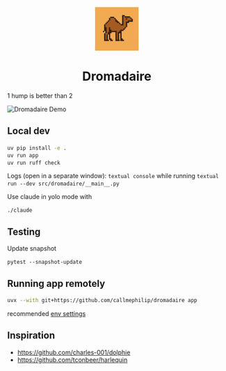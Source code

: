 <div align="center">
  <a href="https://bsky.app/profile/callmephilip.com/post/3lsxyhrsyac2h">
    <img src="assets/dromadaire.png" alt="Dromadaire" width="100" />
  </a>
</div>

<h1 align="center">Dromadaire</h1>

1 hump is better than 2

![Dromadaire Demo](dromadaire.gif)

## Local dev

```bash
uv pip install -e .
uv run app
uv run ruff check
```

Logs (open in a separate window): `textual console` while running `textual run --dev src/dromadaire/__main__.py`

Use claude in yolo mode with

```
./claude
```

## Testing

Update snapshot

```
pytest --snapshot-update
```

## Running app remotely

```bash
uvx --with git+https://github.com/callmephilip/dromadaire app
```

recommended [env settings](https://github.com/velodrome-finance/sugar-sdk/blob/superswaps/.env.example)

## Inspiration

- https://github.com/charles-001/dolphie
- https://github.com/tconbeer/harlequin